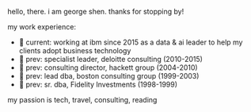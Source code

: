 hello, there. i am george shen. thanks for stopping by!

my work experience:

  - 🌱 current: working at ibm since 2015 as a data & ai leader to help my clients adopt business technology
  - 🌱 prev: specialist leader, deloitte consulting (2010-2015)
  - 🌱 prev: consulting director, hackett group (2004-2010)
  - 🌱 prev: lead dba, boston consulting group (1999-2003) 
  - 🌱 prev: sr. dba, Fidelity Investments (1998-1999)

my passion is tech, travel, consulting, reading
